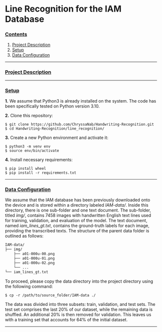# Line Recognition for the IAM Database

### [**Contents**](#)
1. [Project Description](#descr)
1. [Setup](#setup)
2. [Data Configuration](#dataset)

---

### [**Project Description**](#) <a name="descr"></a>



---

### [**Setup**](#) <a name="setup"></a>

**1.** We assume that Python3 is already installed on the system. The code has been specifically tested on Python version 3.10.

**2.** Clone this repository: 

``` shell
$ git clone https://github.com/ChryssaNab/Handwriting-Recognition.git
$ cd Handwriting-Recognition/line_recognition/
```

 **3.** Create a new Python environment and activate it:
 
``` shell
$ python3 -m venv env
$ source env/bin/activate
```

**4.** Install necessary requirements:

``` shell
$ pip install wheel
$ pip install -r requirements.txt
```

---


### [**Data Configuration**](#) <a name="dataset"></a>

We assume that the IAM database has been previously downloaded onto the device and is stored within a directory labeled *IAM-data/*. Inside this directory, there is one sub-folder and one text document. The sub-folder, titled *img/*, contains 7458 images with handwritten English text lines used for training, validation, and evaluation of the model. The text document, named *iam_lines_gt.txt*, contains the ground-truth labels for each image, providing the transcribed texts. The structure of the parent data folder is outlined as follows:

``` bash
IAM-data/
├── img/
    ├── a01-000u-00.png
    ├── a01-000u-01.png
    ├── a01-000u-02.png
    └── ...
└── iam_lines_gt.txt

```

To proceed, please copy the data directory into the project directory using the following command:

``` shell
$ cp -r /path/to/source_folder/IAM-data ./
```

The data was divided into three subsets: train, validation, and test sets. The test set comprises the last 20% of our dataset, while the remaining data is shuffled. An additional 20% is then removed for validation. This leaves us with a training set that accounts for 64% of the initial dataset.

---



